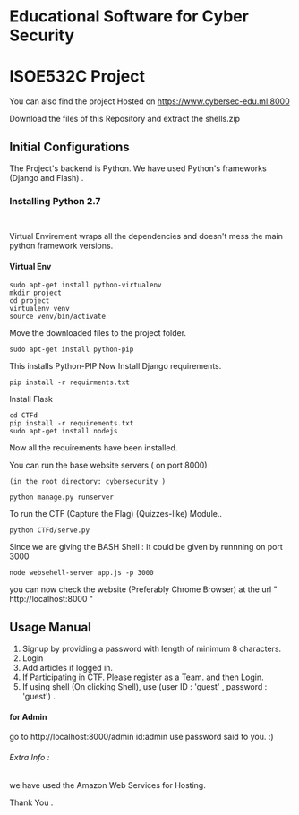 # Educational Software for Cyber Security
# ISOE532C Project
You can also find the project Hosted on https://www.cybersec-edu.ml:8000


Download the files of this Repository and extract the shells.zip
## Initial Configurations
The Project's backend is Python.
We have used Python's frameworks (Django and Flash) .

### Installing Python 2.7
``` sudo apt-get install python
        
```

Virtual Envirement wraps all the dependencies and doesn't mess the main python framework versions.
#### Virtual Env
```
sudo apt-get install python-virtualenv
mkdir project
cd project
virtualenv venv
source venv/bin/activate
```
Move the downloaded files to the project folder.
```
sudo apt-get install python-pip
```
This installs Python-PIP
Now Install Django requirements.
```
pip install -r requirments.txt

```
Install Flask
```
cd CTFd
pip install -r requirements.txt
sudo apt-get install nodejs
```
Now all the requirements have been installed.

You can run the base website servers  (  on port 8000)
```
(in the root directory: cybersecurity ) 

python manage.py runserver
```
To run the CTF (Capture the Flag) (Quizzes-like) Module..
```
python CTFd/serve.py
```
Since we are giving the BASH Shell : It could be given by runnning on port 3000
```
node websehell-server app.js -p 3000
```

you can now check the website (Preferably Chrome Browser)
at the url  "  http://localhost:8000 "
## Usage Manual
1. Signup by providing a password with length of minimum 8 characters.
2. Login
3. Add articles if logged in.
4. If Participating in CTF. Please register as a Team. and then Login.
5. If using shell (On clicking Shell),  use  (user ID : 'guest' , password : 'guest') .

#### for Admin 
go to  http://localhost:8000/admin
        id:admin
        use password said to you. :)
       
###### Extra Info : 
we have used the Amazon Web Services for Hosting.

Thank You .
